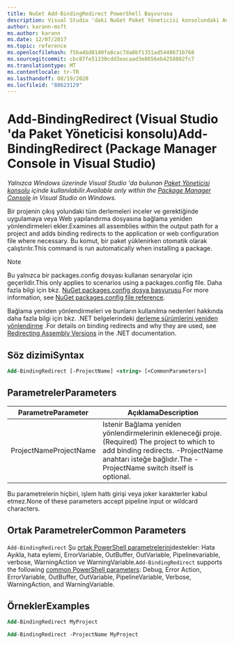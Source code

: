 ```yaml
---
title: NuGet Add-BindingRedirect PowerShell Başvurusu
description: Visual Studio 'daki NuGet Paket Yöneticisi konsolundaki Add-BindingRedirect PowerShell komutu için başvuru.
author: karann-msft
ms.author: karann
ms.date: 12/07/2017
ms.topic: reference
ms.openlocfilehash: f5ba4bd8140fa8cac7da8bf1351ad5448671b768
ms.sourcegitcommit: cbc87fe51330cdd3eacaad3e8656eb4258882fc7
ms.translationtype: MT
ms.contentlocale: tr-TR
ms.lasthandoff: 08/19/2020
ms.locfileid: "88623129"
---
```

# <a name="add-bindingredirect-package-manager-console-in-visual-studio"></a><span data-ttu-id="60c40-103">Add-BindingRedirect (Visual Studio 'da Paket Yöneticisi konsolu)</span><span class="sxs-lookup"><span data-stu-id="60c40-103">Add-BindingRedirect (Package Manager Console in Visual Studio)</span></span>

<span data-ttu-id="60c40-104">*Yalnızca Windows üzerinde Visual Studio 'da bulunan [Paket Yöneticisi konsolu](../../consume-packages/install-use-packages-powershell.md) içinde kullanılabilir.*</span><span class="sxs-lookup"><span data-stu-id="60c40-104">*Available only within the [Package Manager Console](../../consume-packages/install-use-packages-powershell.md) in Visual Studio on Windows.*</span></span>

<span data-ttu-id="60c40-105">Bir projenin çıkış yolundaki tüm derlemeleri inceler ve gerektiğinde uygulamaya veya Web yapılandırma dosyasına bağlama yeniden yönlendirmeleri ekler.</span><span class="sxs-lookup"><span data-stu-id="60c40-105">Examines all assemblies within the output path for a project and adds binding redirects to the application or web configuration file where necessary.</span></span> <span data-ttu-id="60c40-106">Bu komut, bir paket yüklenirken otomatik olarak çalıştırılır.</span><span class="sxs-lookup"><span data-stu-id="60c40-106">This command is run automatically when installing a package.</span></span>

> [!NOTE]
> <span data-ttu-id="60c40-107">Bu yalnızca bir packages.config dosyası kullanan senaryolar için geçerlidir.</span><span class="sxs-lookup"><span data-stu-id="60c40-107">This only applies to scenarios using a packages.config file.</span></span> <span data-ttu-id="60c40-108">Daha fazla bilgi için bkz. [NuGet packages.config dosya başvurusu](~/reference/packages-config.md).</span><span class="sxs-lookup"><span data-stu-id="60c40-108">For more information, see [NuGet packages.config file reference](~/reference/packages-config.md).</span></span>

<span data-ttu-id="60c40-109">Bağlama yeniden yönlendirmeleri ve bunların kullanılma nedenleri hakkında daha fazla bilgi için bkz. .NET belgelerindeki [derleme sürümlerini yeniden yönlendirme](/dotnet/framework/configure-apps/redirect-assembly-versions) .</span><span class="sxs-lookup"><span data-stu-id="60c40-109">For details on binding redirects and why they are used, see [Redirecting Assembly Versions](/dotnet/framework/configure-apps/redirect-assembly-versions) in the .NET documentation.</span></span>

## <a name="syntax"></a><span data-ttu-id="60c40-110">Söz dizimi</span><span class="sxs-lookup"><span data-stu-id="60c40-110">Syntax</span></span>

```ps
Add-BindingRedirect [-ProjectName] <string> [<CommonParameters>]
```

## <a name="parameters"></a><span data-ttu-id="60c40-111">Parametreler</span><span class="sxs-lookup"><span data-stu-id="60c40-111">Parameters</span></span>

| <span data-ttu-id="60c40-112">Parametre</span><span class="sxs-lookup"><span data-stu-id="60c40-112">Parameter</span></span> | <span data-ttu-id="60c40-113">Açıklama</span><span class="sxs-lookup"><span data-stu-id="60c40-113">Description</span></span> |
| --- | --- |
| <span data-ttu-id="60c40-114">ProjectName</span><span class="sxs-lookup"><span data-stu-id="60c40-114">ProjectName</span></span> | <span data-ttu-id="60c40-115">Istenir Bağlama yeniden yönlendirmelerinin ekleneceği proje.</span><span class="sxs-lookup"><span data-stu-id="60c40-115">(Required) The project to which to add binding redirects.</span></span> <span data-ttu-id="60c40-116">-ProjectName anahtarı isteğe bağlıdır.</span><span class="sxs-lookup"><span data-stu-id="60c40-116">The -ProjectName switch itself is optional.</span></span> |

<span data-ttu-id="60c40-117">Bu parametrelerin hiçbiri, işlem hattı girişi veya joker karakterler kabul etmez.</span><span class="sxs-lookup"><span data-stu-id="60c40-117">None of these parameters accept pipeline input or wildcard characters.</span></span>

## <a name="common-parameters"></a><span data-ttu-id="60c40-118">Ortak Parametreler</span><span class="sxs-lookup"><span data-stu-id="60c40-118">Common Parameters</span></span>

<span data-ttu-id="60c40-119">`Add-BindingRedirect` Şu [ortak PowerShell parametrelerini](https://go.microsoft.com/fwlink/?LinkID=113216)destekler: Hata Ayıkla, hata eylemi, ErrorVariable, OutBuffer, OutVariable, Pipelinevariable, verbose, WarningAction ve WarningVariable.</span><span class="sxs-lookup"><span data-stu-id="60c40-119">`Add-BindingRedirect` supports the following [common PowerShell parameters](https://go.microsoft.com/fwlink/?LinkID=113216): Debug, Error Action, ErrorVariable, OutBuffer, OutVariable, PipelineVariable, Verbose, WarningAction, and WarningVariable.</span></span>

## <a name="examples"></a><span data-ttu-id="60c40-120">Örnekler</span><span class="sxs-lookup"><span data-stu-id="60c40-120">Examples</span></span>

```ps
Add-BindingRedirect MyProject

Add-BindingRedirect -ProjectName MyProject
```
